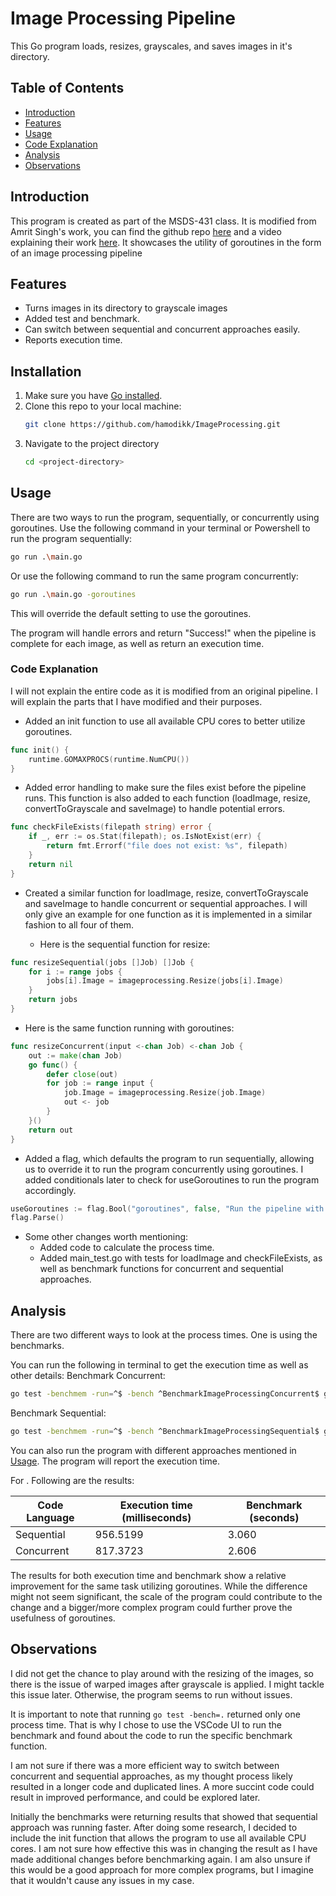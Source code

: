 # Image Processing Pipeline

This Go program loads, resizes, grayscales, and saves images in it's directory.

## Table of Contents
- [Introduction](#introduction)
- [Features](#features)
- [Usage](#usage)
- [Code Explanation](#code-explanation)
- [Analysis](#Analysis)
- [Observations](#Observations)

## Introduction

This program is created as part of the MSDS-431 class. It is modified from Amrit Singh's work, you can find the github repo [here](https://github.com/code-heim/go_21_goroutines_pipeline) and a video explaining their work [here](https://www.youtube.com/watch?v=8Rn8yOQH62k). It showcases the utility of goroutines in the form of an image processing pipeline

## Features

- Turns images in its directory to grayscale images
- Added test and benchmark.
- Can switch between sequential and concurrent approaches easily.
- Reports execution time.

## Installation

1. Make sure you have [Go installed](https://go.dev/doc/install).
2. Clone this repo to your local machine:
    ```bash
    git clone https://github.com/hamodikk/ImageProcessing.git
    ```
3. Navigate to the project directory
    ```bash
    cd <project-directory>
    ```

## Usage

There are two ways to run the program, sequentially, or concurrently using goroutines.
Use the following command in your terminal or Powershell to run the program sequentially:
```bash
go run .\main.go
```

Or use the following command to run the same program concurrently:
```bash
go run .\main.go -goroutines
```
This will override the default setting to use the goroutines.

The program will handle errors and return "Success!" when the pipeline is complete for each image, as well as return an execution time.

### Code Explanation

I will not explain the entire code as it is modified from an original pipeline. I will explain the parts that I have modified and their purposes.

- Added an init function to use all available CPU cores to better utilize goroutines.
```go
func init() {
	runtime.GOMAXPROCS(runtime.NumCPU())
}
```

- Added error handling to make sure the files exist before the pipeline runs. This function is also added to each function (loadImage, resize, convertToGrayscale and saveImage) to handle potential errors.
```go
func checkFileExists(filepath string) error {
	if _, err := os.Stat(filepath); os.IsNotExist(err) {
		return fmt.Errorf("file does not exist: %s", filepath)
	}
	return nil
}
```

- Created a similar function for loadImage, resize, convertToGrayscale and saveImage to handle concurrent or sequential approaches. I will only give an example for one function as it is implemented in a similar fashion to all four of them.

  * Here is the sequential function for resize:
```go
func resizeSequential(jobs []Job) []Job {
	for i := range jobs {
		jobs[i].Image = imageprocessing.Resize(jobs[i].Image)
	}
	return jobs
}
```

  * Here is the same function running with goroutines:
```go
func resizeConcurrent(input <-chan Job) <-chan Job {
	out := make(chan Job)
	go func() {
		defer close(out)
		for job := range input {
			job.Image = imageprocessing.Resize(job.Image)
			out <- job
		}
	}()
	return out
}
```

- Added a flag, which defaults the program to run sequentially, allowing us to override it to run the program concurrently using goroutines. I added conditionals later to check for useGoroutines to run the program accordingly.
```go
useGoroutines := flag.Bool("goroutines", false, "Run the pipeline with goroutines")
flag.Parse()
```

- Some other changes worth mentioning:
  * Added code to calculate the process time.
  * Added main_test.go with tests for loadImage and checkFileExists, as well as benchmark functions for concurrent and sequential approaches.

## Analysis

There are two different ways to look at the process times. One is using the benchmarks.

You can run the following in terminal to get the execution time as well as other details:
   Benchmark Concurrent:
   ```bash
   go test -benchmem -run=^$ -bench ^BenchmarkImageProcessingConcurrent$ goroutines_pipeline
   ```
   Benchmark Sequential:
   ```bash
   go test -benchmem -run=^$ -bench ^BenchmarkImageProcessingSequential$ goroutines_pipeline
   ```

You can also run the program with different approaches mentioned in [Usage](#usage). The program will report the execution time.

For . Following are the results:

| Code Language  | Execution time (milliseconds) | Benchmark (seconds) |
|----------------|-------------------------------|---------------------|
| Sequential     | 956.5199                      | 3.060               |
| Concurrent     | 817.3723                      | 2.606               |

The results for both execution time and benchmark show a relative improvement for the same task utilizing goroutines. While the difference might not seem significant, the scale of the program could contribute to the change and a bigger/more complex program could further prove the usefulness of goroutines.

## Observations

I did not get the chance to play around with the resizing of the images, so there is the issue of warped images after grayscale is applied. I might tackle this issue later. Otherwise, the program seems to run without issues.

It is important to note that running `go test -bench=.` returned only one process time. That is why I chose to use the VSCode UI to run the benchmark and found about the code to run the specific benchmark function.

I am not sure if there was a more efficient way to switch between concurrent and sequential approaches, as my thought process likely resulted in a longer code and duplicated lines. A more succint code could result in improved performance, and could be explored later.

Initially the benchmarks were returning results that showed that sequential approach was running faster. After doing some research, I decided to include the init function that allows the program to use all available CPU cores. I am not sure how effective this was in changing the result as I have made additional changes before benchmarking again. I am also unsure if this would be a good approach for more complex programs, but I imagine that it wouldn't cause any issues in my case.